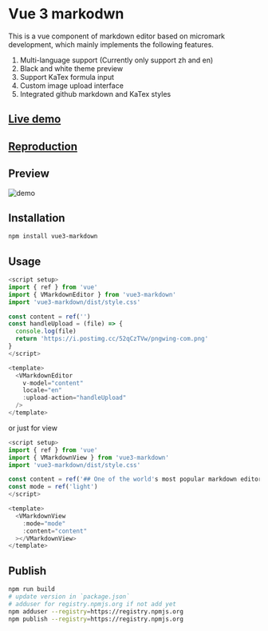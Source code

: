 # Vue 3 markodwn

This is a vue component of markdown editor based on micromark development, which mainly implements the following features.

1. Multi-language support (Currently only support zh and en)
2. Black and white theme preview
3. Support KaTex formula input
4. Custom image upload interface
5. Integrated github markdown and KaTex styles

## [Live demo](https://vue-md.netlify.app/)

## [Reproduction](https://stackblitz.com/edit/vite-iggejl?file=package.json)

## Preview

![demo](https://i.postimg.cc/G2CzjS3F/vme.png)

## Installation

```sh
npm install vue3-markdown
```

## Usage

```js
<script setup>
import { ref } from 'vue'
import { VMarkdownEditor } from 'vue3-markdown'
import 'vue3-markdown/dist/style.css'

const content = ref('')
const handleUpload = (file) => {
  console.log(file)
  return 'https://i.postimg.cc/52qCzTVw/pngwing-com.png'
}
</script>

<template>
  <VMarkdownEditor
    v-model="content"
    locale="en"
    :upload-action="handleUpload"
  />
</template>
```

or just for view

```js
<script setup>
import { ref } from 'vue'
import { VMarkdownView } from 'vue3-markdown'
import 'vue3-markdown/dist/style.css'

const content = ref('## One of the world's most popular markdown editors')
const mode = ref('light')
</script>

<template>
  <VMarkdownView
    :mode="mode"
    :content="content"
  ></VMarkdownView>
</template>
```

## Publish

```sh
npm run build
# update version in `package.json`
# adduser for registry.npmjs.org if not add yet
npm adduser --registry=https://registry.npmjs.org
npm publish --registry=https://registry.npmjs.org
```
